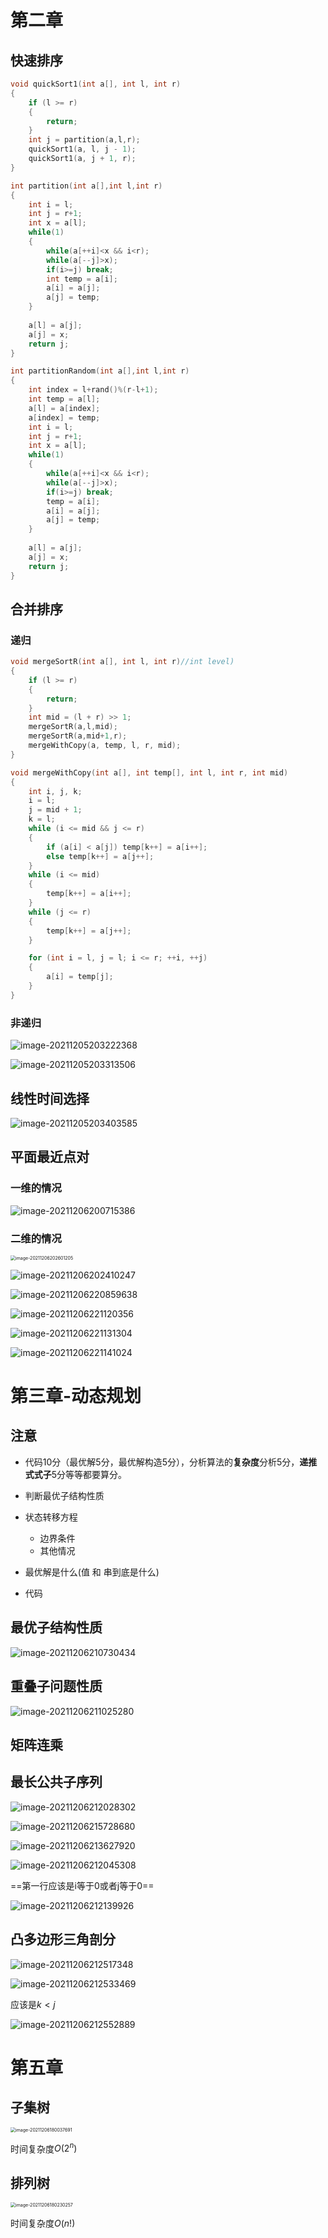 # 第二章

## 快速排序

```c++
void quickSort1(int a[], int l, int r)
{
	if (l >= r)
	{
		return;	
	} 
	int j = partition(a,l,r);
	quickSort1(a, l, j - 1);
	quickSort1(a, j + 1, r);
}

int partition(int a[],int l,int r)
{
	int i = l;
	int j = r+1;
	int x = a[l];
	while(1)
	{
		while(a[++i]<x && i<r);
		while(a[--j]>x);
		if(i>=j) break;
		int temp = a[i];
		a[i] = a[j];
		a[j] = temp;
	}
	
	a[l] = a[j];
	a[j] = x;
	return j;
}

int partitionRandom(int a[],int l,int r)
{
	int index = l+rand()%(r-l+1);
	int temp = a[l];
	a[l] = a[index];
	a[index] = temp;
	int i = l;
	int j = r+1;
	int x = a[l];
	while(1)
	{
		while(a[++i]<x && i<r);
		while(a[--j]>x);
		if(i>=j) break;
		temp = a[i];
		a[i] = a[j];
		a[j] = temp;
	}
	
	a[l] = a[j];
	a[j] = x;
	return j;
}
```

## 合并排序
### 递归

```c++
void mergeSortR(int a[], int l, int r)//int level)
{
	if (l >= r)
	{
		return;
	} 
	int mid = (l + r) >> 1;
   	mergeSortR(a,l,mid);
    mergeSortR(a,mid+1,r);
	mergeWithCopy(a, temp, l, r, mid);
}

void mergeWithCopy(int a[], int temp[], int l, int r, int mid)
{
	int i, j, k;
	i = l;
	j = mid + 1;
	k = l;
	while (i <= mid && j <= r)
	{
		if (a[i] < a[j]) temp[k++] = a[i++];
		else temp[k++] = a[j++];
	}
	while (i <= mid)
	{
		temp[k++] = a[i++];
	}
	while (j <= r)
	{
		temp[k++] = a[j++];
	}

	for (int i = l, j = l; i <= r; ++i, ++j)
	{
		a[i] = temp[j];
	}
}
```

### 非递归

![image-20211205203222368](背诵的代码.assets/image-20211205203222368.png)

![image-20211205203313506](背诵的代码.assets/image-20211205203313506.png)

## 线性时间选择

![image-20211205203403585](背诵的代码.assets/image-20211205203403585.png)

## 平面最近点对

### 一维的情况

![image-20211206200715386](背诵的代码.assets/image-20211206200715386.png)

### 二维的情况

<img src="背诵的代码.assets/image-20211206202601205.png" alt="image-20211206202601205" style="zoom:50%;" />

![image-20211206202410247](背诵的代码.assets/image-20211206202410247.png)

![image-20211206220859638](背诵的代码.assets/image-20211206220859638.png)

![image-20211206221120356](背诵的代码.assets/image-20211206221120356.png)

![image-20211206221131304](背诵的代码.assets/image-20211206221131304.png)

![image-20211206221141024](背诵的代码.assets/image-20211206221141024.png)





# 第三章-动态规划

## 注意

- 代码10分（最优解5分，最优解构造5分），分析算法的**复杂度**分析5分，**递推式式子**5分等等都要算分。
- 判断最优子结构性质
- 状态转移方程
  - 边界条件
  - 其他情况

- 最优解是什么(值 和 串到底是什么)
- 代码

## 最优子结构性质

![image-20211206210730434](背诵的代码.assets/image-20211206210730434.png)

## 重叠子问题性质

![image-20211206211025280](背诵的代码.assets/image-20211206211025280.png)

## 矩阵连乘

## 最长公共子序列

![image-20211206212028302](背诵的代码.assets/image-20211206212028302.png)

![image-20211206215728680](背诵的代码.assets/image-20211206215728680.png)

![image-20211206213627920](背诵的代码.assets/image-20211206213627920.png)

![image-20211206212045308](背诵的代码.assets/image-20211206212045308.png)

==第一行应该是i等于0或者j等于0==

![image-20211206212139926](背诵的代码.assets/image-20211206212139926.png)

## 凸多边形三角剖分

![image-20211206212517348](背诵的代码.assets/image-20211206212517348.png)

![image-20211206212533469](背诵的代码.assets/image-20211206212533469.png)

应该是$k < j$

![image-20211206212552889](背诵的代码.assets/image-20211206212552889.png)



# 第五章

## 子集树

<img src="背诵的代码.assets/image-20211206180037691.png" alt="image-20211206180037691" style="zoom:50%;" />

时间复杂度$O(2^n)$

## 排列树

<img src="背诵的代码.assets/image-20211206180230257.png" alt="image-20211206180230257" style="zoom:50%;" />

时间复杂度$O(n!)$

